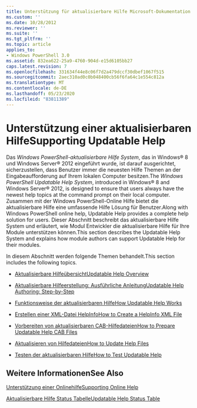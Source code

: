 ```yaml
---
title: Unterstützung für aktualisierbare Hilfe Microsoft-Dokumentation
ms.custom: ''
ms.date: 10/28/2012
ms.reviewer: ''
ms.suite: ''
ms.tgt_pltfrm: ''
ms.topic: article
applies_to:
- Windows PowerShell 3.0
ms.assetid: 832ea622-25a9-4760-904d-e15d6105bb27
caps.latest.revision: 7
ms.openlocfilehash: 331634f44e8c06f7d2a479dccf30dbef1067f515
ms.sourcegitcommit: 2aec310ad0c0b048400cb56f6fa64c1e554c812a
ms.translationtype: MT
ms.contentlocale: de-DE
ms.lasthandoff: 05/23/2020
ms.locfileid: "83811389"
---
```

# <a name="supporting-updatable-help"></a><span data-ttu-id="46661-102">Unterstützung einer aktualisierbaren Hilfe</span><span class="sxs-lookup"><span data-stu-id="46661-102">Supporting Updatable Help</span></span>

<span data-ttu-id="46661-103">Das *Windows PowerShell-aktualisierbare Hilfe System*, das in Windows® 8 und Windows Server® 2012 eingeführt wurde, ist darauf ausgerichtet, sicherzustellen, dass Benutzer immer die neuesten Hilfe Themen an der Eingabeaufforderung auf Ihrem lokalen Computer besitzen.</span><span class="sxs-lookup"><span data-stu-id="46661-103">The *Windows PowerShell Updatable Help System*, introduced in Windows® 8 and Windows Server® 2012, is designed to ensure that users always have the newest help topics at the command prompt on their local computer.</span></span> <span data-ttu-id="46661-104">Zusammen mit der Windows PowerShell-Online Hilfe bietet die aktualisierbare Hilfe eine umfassende Hilfe Lösung für Benutzer.</span><span class="sxs-lookup"><span data-stu-id="46661-104">Along with Windows PowerShell online help, Updatable Help provides a complete help solution for users.</span></span> <span data-ttu-id="46661-105">Dieser Abschnitt beschreibt das aktualisierbare Hilfe System und erläutert, wie Modul Entwickler die aktualisierbare Hilfe für Ihre Module unterstützen können.</span><span class="sxs-lookup"><span data-stu-id="46661-105">This section describes the Updatable Help System and explains how module authors can support Updatable Help for their modules.</span></span>

<span data-ttu-id="46661-106">In diesem Abschnitt werden folgende Themen behandelt.</span><span class="sxs-lookup"><span data-stu-id="46661-106">This section includes the following topics.</span></span>

- [<span data-ttu-id="46661-107">Aktualisierbare Hilfeübersicht</span><span class="sxs-lookup"><span data-stu-id="46661-107">Updatable Help Overview</span></span>](./updatable-help-overview.md)

- [<span data-ttu-id="46661-108">Aktualisierbare Hilfeerstellung: Ausführliche Anleitung</span><span class="sxs-lookup"><span data-stu-id="46661-108">Updatable Help Authoring: Step-by-Step</span></span>](./updatable-help-authoring-step-by-step.md)

- [<span data-ttu-id="46661-109">Funktionsweise der aktualisierbaren Hilfe</span><span class="sxs-lookup"><span data-stu-id="46661-109">How Updatable Help Works</span></span>](./how-updatable-help-works.md)

- [<span data-ttu-id="46661-110">Erstellen einer XML-Datei HelpInfo</span><span class="sxs-lookup"><span data-stu-id="46661-110">How to Create a HelpInfo XML File</span></span>](./how-to-create-a-helpinfo-xml-file.md)

- [<span data-ttu-id="46661-111">Vorbereiten von aktualisierbaren CAB-Hilfedateien</span><span class="sxs-lookup"><span data-stu-id="46661-111">How to Prepare Updatable Help CAB Files</span></span>](./how-to-prepare-updatable-help-cab-files.md)

- [<span data-ttu-id="46661-112">Aktualisieren von Hilfedateien</span><span class="sxs-lookup"><span data-stu-id="46661-112">How to Update Help Files</span></span>](./how-to-update-help-files.md)

- [<span data-ttu-id="46661-113">Testen der aktualisierbaren Hilfe</span><span class="sxs-lookup"><span data-stu-id="46661-113">How to Test Updatable Help</span></span>](./how-to-test-updatable-help.md)

## <a name="see-also"></a><span data-ttu-id="46661-114">Weitere Informationen</span><span class="sxs-lookup"><span data-stu-id="46661-114">See Also</span></span>

[<span data-ttu-id="46661-115">Unterstützung einer Onlinehilfe</span><span class="sxs-lookup"><span data-stu-id="46661-115">Supporting Online Help</span></span>](./supporting-online-help.md)

[<span data-ttu-id="46661-116">Aktualisierbare Hilfe Status Tabelle</span><span class="sxs-lookup"><span data-stu-id="46661-116">Updatable Help Status Table</span></span>](https://www.microsoft.com/en-us/itpro/windows)
